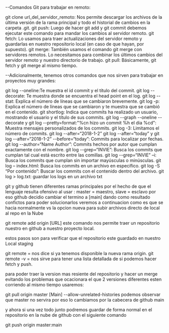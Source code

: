 --Comandos Git para trabajar en remoto:

git clone url_del_servidor_remoto: Nos permite descargar los archivos de la última versión de la rama principal y todo el historial de cambios en la carpeta .git.
git push: Luego de hacer git add y git commit debemos ejecutar este comando para mandar los cambios al servidor remoto.
git fetch: Lo usamos para traer actualizaciones del servidor remoto y guardarlas en nuestro repositorio local (en caso de que hayan, por supuesto).
git merge: También usamos el comando git merge con servidores remotos. Lo necesitamos para combinar los últimos cambios del servidor remoto y nuestro directorio de trabajo.
git pull: Básicamente, git fetch y git merge al mismo tiempo.

--Adicionalmente, tenemos otros comandos que nos sirven para trabajar en proyectos muy grandes:

git log --oneline:Te muestra el id commit y el título del commit.
git log --decorate: Te muestra donde se encuentra el head point en el log.
git log --stat: Explica el número de líneas que se cambiaron brevemente.
git log -p: Explica el número de líneas que se cambiaron y te muestra que se cambió en el contenido.
git shortlog: Indica que commits ha realizado un usuario, mostrando el usuario y el título de sus commits.
git log --graph --oneline --decorate y
git log --pretty=format:"%cn hizo un commit %h el dia %cd": Muestra mensajes personalizados de los commits.
git log -3: Limitamos el número de commits.
git log --after=“2018-1-2”
git log --after=“today” y
git log --after=“2018-1-2” --before=“today”: Commits para localizar por fechas.
git log --author=“Name Author”: Commits hechos por autor que cumplan exactamente con el nombre.
git log --grep=“INVIE”: Busca los commits que cumplan tal cual está escrito entre las comillas.
git log --grep=“INVIE” –i: Busca los commits que cumplan sin importar mayúsculas o minúsculas.
git log – index.html: Busca los commits en un archivo en específico.
git log -S “Por contenido”: Buscar los commits con el contenido dentro del archivo.
git log > log.txt: guardar los logs en un archivo txt

git y github tienen diferentes ramas principales por el hecho de que el lenguaje resulta
ofensivo al usar : master = maestro, slave = esclavo por eso github decidio cambiar el termino a [main] dando como resultado confictos para poder solucionarlos veremos a continuacion como es que se hacia normalmente vs la opcion nueva para subir archivos directo de local al repo en la Nube

git remote add origin [URL]
este comando nos permite traer un repositorio nuestro en github a nuestro proyecto local.

estos pasos son para verificar que el repositorio este guardado en nuestro Local staging

git remote = nos dice si ya tenemos disponible la nueva rama origin.
git remote -v = nos sirve para tener una lista detallada de si podemos hacer fetch y push.

para poder traer la version mas resiente del repositorio y hacer un merge evitando los problemas que ocacionara el que 2 versiones diferentes esten corriendo al mismo tiempo usaremos:

git pull origin master [Main] --allow-unrelated-histories
podemos observar que master no servira por eso lo cambiamos por la cabecera de github main

y ahora si una vez todo junto podremos guardar de forma normal en el repositorio en la nube de github con el siguiente comando

git push origin master:main
